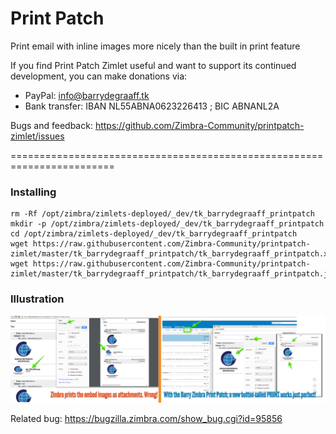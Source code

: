 Print Patch 
==========

Print email with inline images more nicely than the built in print feature 

If you find Print Patch Zimlet useful and want to support its continued development, you can make donations via:
- PayPal: info@barrydegraaff.tk
- Bank transfer: IBAN NL55ABNA0623226413 ; BIC ABNANL2A

Bugs and feedback: https://github.com/Zimbra-Community/printpatch-zimlet/issues

========================================================================

### Installing

    rm -Rf /opt/zimbra/zimlets-deployed/_dev/tk_barrydegraaff_printpatch
    mkdir -p /opt/zimbra/zimlets-deployed/_dev/tk_barrydegraaff_printpatch
    cd /opt/zimbra/zimlets-deployed/_dev/tk_barrydegraaff_printpatch
    wget https://raw.githubusercontent.com/Zimbra-Community/printpatch-zimlet/master/tk_barrydegraaff_printpatch/tk_barrydegraaff_printpatch.xml
    wget https://raw.githubusercontent.com/Zimbra-Community/printpatch-zimlet/master/tk_barrydegraaff_printpatch/tk_barrydegraaff_printpatch.js

### Illustration

![alt tag](https://raw.githubusercontent.com/Zimbra-Community/printpatch-zimlet/master/Zimbra%20Print%20Patch%20by%20Barry.png)

Related bug: https://bugzilla.zimbra.com/show_bug.cgi?id=95856
